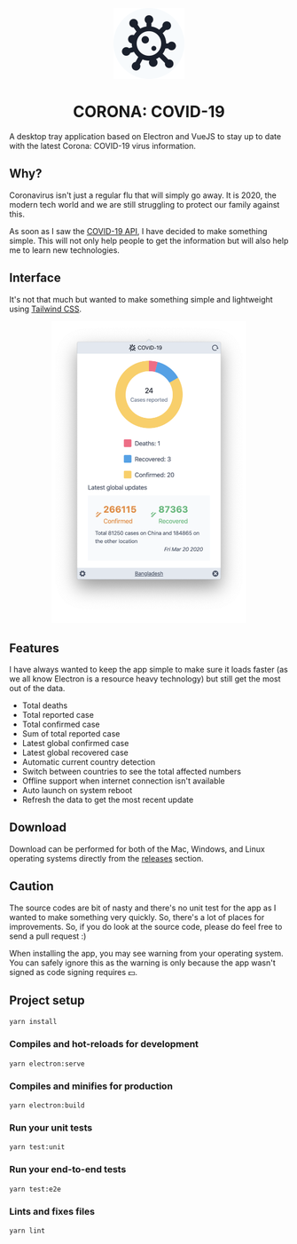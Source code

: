 <p align="center">
  <img src="/build/icons/128x128.png" width="128" title="Corona Desktop Electron App" alt="Corona app">
</p>

<h1 align="center">CORONA: COVID-19</h1>
A desktop tray application based on Electron and VueJS to stay up to date with the latest Corona: COVID-19 virus information.

## Why?
Coronavirus isn't just a regular flu that will simply go away. It is 2020, the modern tech world and we are still struggling to protect our family against this.

As soon as I saw the [COVID-19 API](https://github.com/mathdroid/covid-19-api), I have decided to make something simple. This will not only help people to get the information but will also help me to learn new technologies.

## Interface
It's not that much but wanted to make something simple and lightweight using [Tailwind CSS](https://tailwindcss.com).
<p align="center">
  <img src="Interface.png" width="350" title="Corona Desktop Electron App" alt="Corona application">
</p>

## Features
I have always wanted to keep the app simple to make sure it loads faster (as we all know Electron is a resource heavy technology) but still get the most out of the data.

 - Total deaths
 - Total reported case
 - Total confirmed case
 - Sum of total reported case
 - Latest global confirmed case
 - Latest global recovered case
 - Automatic current country detection
 - Switch between countries to see the total affected numbers
 - Offline support when internet connection isn't available
 - Auto launch on system reboot
 - Refresh the data to get the most recent update

 ## Download
 Download can be performed for both of the Mac, Windows, and Linux operating systems directly from the [releases](https://github.com/mazik/corona/releases) section.

## Caution

The source codes are bit of nasty and there's no unit test for the app as I wanted to make something very quickly. So, there's a lot of places for improvements. So, if you do look at the source code, please do feel free to send a pull request :)

When installing the app, you may see warning from your operating system. You can safely ignore this as the warning is only because the app wasn't signed as code signing requires 💵.

## Project setup
```shell
yarn install
```
### Compiles and hot-reloads for development
```shell
yarn electron:serve
```
### Compiles and minifies for production
```shell
yarn electron:build
```
### Run your unit tests
```shell
yarn test:unit
```
### Run your end-to-end tests
```shell
yarn test:e2e
```
### Lints and fixes files
```shell
yarn lint
```

